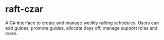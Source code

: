 # raft-czar
A C# interface to create and manage weekly rafting schedules. Users can add guides, promote guides, allocate days off, manage support roles and more.
